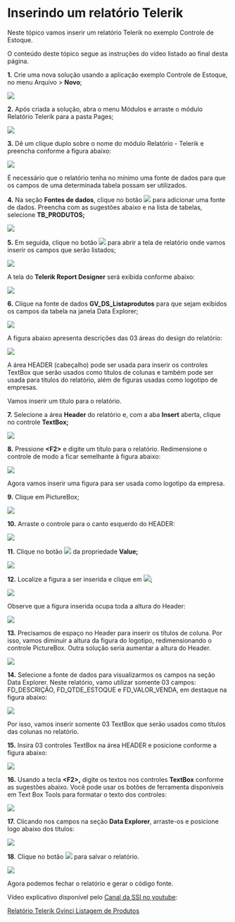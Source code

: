# Inserindo um relatório Telerik

Neste tópico vamos inserir um relatório Telerik no exemplo Controle de Estoque.

O conteúdo deste tópico segue as instruções do vídeo listado ao final desta página.

**1.** Crie uma nova solução usando a aplicação exemplo Controle de Estoque, no menu Arquivo &gt; **Novo**;

![](http://www.gvinci.com.br/manual/arqnovoestgv5.zoom57.png)

**2.** Após criada a solução, abra o menu Módulos e arraste o módulo Relatório Telerik para a pasta Pages;

![](http://www.gvinci.com.br/manual/relattelerik1gv5.zoom62.png)

**3.** Dê um clique duplo sobre o nome do módulo Relatório - Telerik e preencha conforme a figura abaixo:

![](http://www.gvinci.com.br/manual/relattelerik2gv5.zoom74.png)

É necessário que o relatório tenha no mínimo uma fonte de dados para que os campos de uma determinada tabela possam ser utilizados.

**4.** Na seção **Fontes de dados**, clique no botão ![](http://www.gvinci.com.br/manual/adicion1gv5.png) para adicionar uma fonte de dados. Preencha com as sugestões abaixo e na lista de tabelas, selecione **TB\_PRODUTOS;**

![](http://www.gvinci.com.br/manual/relattelerik3gv5.zoom92.png)

**5.** Em seguida, clique no botão ![](http://www.gvinci.com.br/manual/telerikrepbt1gv5.png) para abrir a tela de relatório onde vamos inserir os campos que serão listados;

![](http://www.gvinci.com.br/manual/relattelerik4gv5.zoom90.png)

A tela do **Telerik Report Designer** será exibida conforme abaixo:

![](http://www.gvinci.com.br/manual/relattelerik5gv5.zoom62.png)

**6.** Clique na fonte de dados **GV\_DS\_Listaprodutos** para que sejam exibidos os campos da tabela na janela Data Explorer;

![](http://www.gvinci.com.br/manual/relattelerik6gv5.zoom63.png)

A figura abaixo apresenta descrições das 03 áreas do design do relatório:

![](http://www.gvinci.com.br/manual/relattelerik7gv5.zoom94.png)

A área HEADER \(cabeçalho\) pode ser usada para inserir os controles TextBox que serão usados como títulos de colunas e também pode ser usada para títulos do relatório, além de figuras usadas como logotipo de empresas.

Vamos inserir um título para o relatório.

**7.** Selecione a área **Header** do relatório e, com a aba **Insert** aberta, clique no controle **TextBox;**

![](http://www.gvinci.com.br/manual/relattelerik8gv5.zoom81.png)

**8.** Pressione **&lt;F2&gt;** e digite um título para o relatório. Redimensione o controle de modo a ficar semelhante à figura abaixo:

![](http://www.gvinci.com.br/manual/relattelerik9gv5.zoom88.png)

Agora vamos inserir uma figura para ser usada como logotipo da empresa.

**9.** Clique em PictureBox;

![](http://www.gvinci.com.br/manual/relattelerik10gv5.zoom82.png)

**10.** Arraste o controle para o canto esquerdo do HEADER:

![](http://www.gvinci.com.br/manual/relattelerik11gv5.zoom88.png)

**11.** Clique no botão ![](http://www.gvinci.com.br/manual/extensorbttgv5.png) da propriedade **Value;**

![](http://www.gvinci.com.br/manual/relattelerik12gv5.zoom67.png)

**12.** Localize a figura a ser inserida e clique em ![](http://www.gvinci.com.br/manual/abrirbtgv5.png);

![](http://www.gvinci.com.br/manual/relattelerik13gv5.zoom92.png)

Observe que a figura inserida ocupa toda a altura do Header:

![](http://www.gvinci.com.br/manual/relattelerik14gv5.zoom96.png)

**13.** Precisamos de espaço no Header para inserir os títulos de coluna. Por isso, vamos diminuir a altura da figura do logotipo, redimensionando o controle PictureBox. Outra solução seria aumentar a altura do Header.

![](http://www.gvinci.com.br/manual/relattelerik15gv5.zoom97.png)

**14.** Selecione a fonte de dados para visualizarmos os campos na seção Data Explorer. Neste relatório, vamo utilizar somente 03 campos: FD\_DESCRIÇÃO,  FD\_QTDE\_ESTOQUE e FD\_VALOR\_VENDA, em destaque na figura abaixo:

![](http://www.gvinci.com.br/manual/relattelerik16gv5.zoom73.png)

Por isso, vamos inserir somente 03 TextBox que serão usados como títulos das colunas no relatório.

**15.** Insira 03 controles TextBox na área HEADER e posicione conforme a figura abaixo:

![](http://www.gvinci.com.br/manual/relattelerik17gv5.zoom82.png)

**16.** Usando a tecla **&lt;F2&gt;,** digite os textos nos controles **TextBox** conforme as sugestões abaixo. Você pode usar os botões de ferramenta disponíveis em Text Box Tools para formatar o texto dos controles:

![](http://www.gvinci.com.br/manual/relattelerik18gv5.zoom77.png)

**17.** Clicando nos campos na seção **Data Explorer**, arraste-os e posicione logo abaixo dos títulos:

![](http://www.gvinci.com.br/manual/relattelerik19gv5.zoom61.png)

**18**. Clique no botão ![](http://www.gvinci.com.br/manual/salvarrelatbt1.png) para salvar o relatório.

![](http://www.gvinci.com.br/manual/relattelerik20gv5.zoom59.png)

Agora podemos fechar o relatório e gerar o código fonte.

Vídeo explicativo disponível pelo [Canal da SSI no youtube](https://www.youtube.com/user/SSITecnologia):

[Relatório Telerik Gvinci Listagem de Produtos](https://www.youtube.com/watch?v=dPP5nx3Yu_k)

